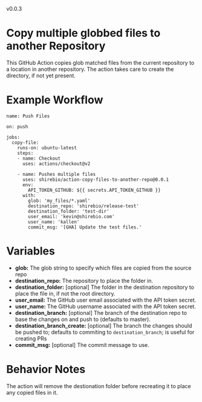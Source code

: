 v0.0.3

# Copy multiple globbed files to another Repository
This GitHub Action copies glob matched files from the current repository to a location in another repository.
The action takes care to create the directory, if not yet present.

# Example Workflow
    name: Push Files

    on: push

    jobs:
      copy-file:
        runs-on: ubuntu-latest
        steps:
        - name: Checkout
          uses: actions/checkout@v2

        - name: Pushes multiple files
          uses: shirebio/action-copy-files-to-another-repo@0.0.1
          env:
            API_TOKEN_GITHUB: ${{ secrets.API_TOKEN_GITHUB }}
          with:
            glob: 'my_files/*.yaml'
            destination_repo: 'shirebio/release-test'
            destination_folder: 'test-dir'
            user_email: 'kevin@shirebio.com'
            user_name: 'kallen'
            commit_msg: '[GHA] Update the test files.'

# Variables
* **glob:** The glob string to specify which files are copied from the source repo
* **destination_repo:** The repository to place the folder in.
* **destination_folder:** [optional] The folder in the destination repository to place the file in, if not the root directory.
* **user_email:** The GitHub user email associated with the API token secret.
* **user_name:** The GitHub username associated with the API token secret.
* **destination_branch:** [optional] The branch of the destination repo to base the changes on and push to (defaults to master).
* **destination_branch_create:** [optional] The branch the changes should be pushed to; defaults to commiting to `destination_branch`; is useful for creating PRs
* **commit_msg:** [optional] The commit message to use.

# Behavior Notes
The action will remove the destionation folder before recreating it to place any copied files in it.
